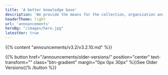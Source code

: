 ```yaml
---
title: 'A better knowledge base'
description: 'We provide the means for the collection, organization and computerized retrieval of knowledge'
headerTheme: light
url: 'announcements'
heroBg: "/images/hero.jpg"
latestVer: true
---
```


{{% content "announcements/v3.2/v3.2.10.md" %}}

{{% button href="/announcements/older-versions/"  position="center" text-transform="" class="btn-gradient" margin="0px 0px 30px"  %}}See Older Versions{{% /button %}}
